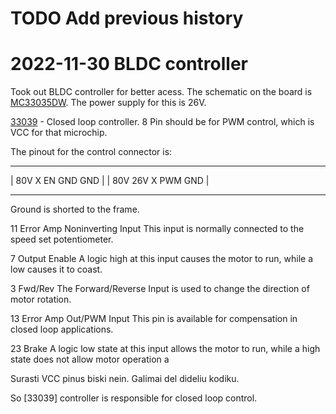 # TODO Add previous history



# 2022-11-30 BLDC controller

Took out BLDC controller for better acess. The schematic on the board is 
[MC33035DW](https://www.onsemi.com/pdf/datasheet/mc33035-d.pdf). The power supply for this is 26V. 

[33039](https://www.onsemi.com/pdf/datasheet/mc33039-d.pdf) - Closed loop controller. 
8 Pin should be for PWM control, which is VCC for that microchip. 

The pinout for the control connector is:



 -------------    ------------------
|  80V X     EN  GND  GND       |
|  80V 26V   X   PWM    GND     |
_______________________________

Ground is shorted to the frame. 

11 Error Amp Noninverting Input This input is normally connected to the speed set potentiometer.

7 Output Enable A logic high at this input causes the motor to run, while a low causes it to coast.


3 Fwd/Rev The Forward/Reverse Input is used to change the direction of motor rotation.

13 Error Amp Out/PWM Input This pin is available for compensation in closed loop applications.

23 Brake A logic low state at this input allows the motor to run, while a high state does not
allow motor operation a


Surasti VCC pinus biski nein. Galimai del dideliu kodiku. 


So [33039] controller is responsible for closed loop control. 